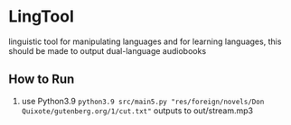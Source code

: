 # LingTool
linguistic tool for manipulating languages and for learning languages, this should be made to output dual-language audiobooks

## How to Run
1. use Python3.9
`python3.9 src/main5.py "res/foreign/novels/Don Quixote/gutenberg.org/1/cut.txt"`
outputs to out/stream.mp3
